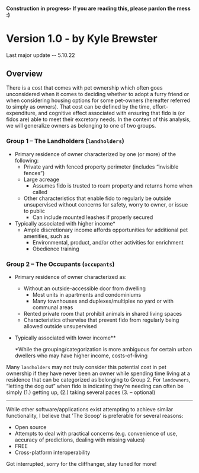 #### Construction in progress-  If you are reading this, please pardon the mess :)

# Version 1.0 - by Kyle Brewster
Last major update -- 5.10.22

## Overview
There is a cost that comes with pet ownership which often goes unconsidered when it comes to deciding whether to adopt a furry friend or when considering housing options for some pet-owners (hereafter referred to simply as owners). That cost can be defined by the time, effort-expenditure, and cognitive effect associated with ensuring that fido is (or fidos are) able to meet their excretory needs. In the context of this analysis, we will generalize owners as belonging to one of two groups.

### Group 1 – The Landholders (`landholders`)  
  -	Primary residence of owner characterized by one (or more) of the following:  
    -	Private yard with fenced property perimeter (includes “invisible fences”)  
    -	Large acreage  
        -	Assumes fido is trusted to roam property and returns home when called  
    -	Other characteristics that enable fido to regularly be outside unsupervised without concerns for safety, worry to owner, or issue to public  
        -	Can include mounted leashes if properly secured  
  -	Typically associated with higher income*  
    -	Ample discretionary income affords opportunities for additional pet amenities, such as  
        -	Environmental, product, and/or other activities for enrichment  
        -	Obedience training  
        
### Group 2 – The Occupants (`occupants`)     
  -	Primary residence of owner characterized as:  
    -	Without an outside-accessible door from dwelling  
        -	Most units in apartments and condominiums  
        -	Many townhouses and duplexes/multiplex no yard or with communal areas  
    -	Rented private room that prohibit animals in shared living spaces  
    -	Characteristics otherwise that prevent fido from regularly being allowed outside unsupervised  
  -	Typically associated with lower income**   


     *While the grouping/categorization is more ambiguous for certain urban dwellers who may have higher income, costs-of-living 


Many ` landholders ` may not truly consider this potential cost in pet ownership if they have never been an owner while spending time living at a residence that can be categorized as belonging to Group 2. For `landowners`, “letting the dog out” when fido is indicating they’re needing can often be simply (1.) getting up, (2.) taking several paces (3. – optional) 

----------------------


While other software/applications exist attempting to achieve similar functionality, I believe that 'The Scoop' is preferable for several reasons:
  - Open source
  - Attempts to deal with practical concerns (e.g. convenience of use, accuracy of predictions, dealing with missing values)
  - FREE
  - Cross-platform interoperability





Got interrupted, sorry for the cliffhanger, stay tuned for more! 
